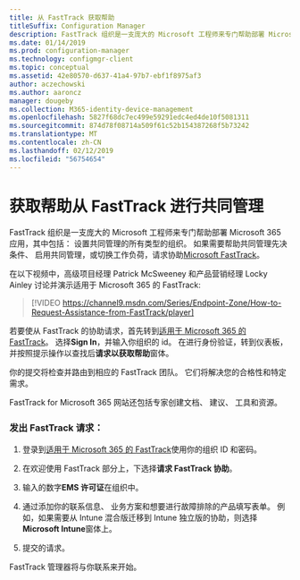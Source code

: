 ```yaml
---
title: 从 FastTrack 获取帮助
titleSuffix: Configuration Manager
description: FastTrack 组织是一支庞大的 Microsoft 工程师来专门帮助部署 Microsoft 365 的组织的所有类型
ms.date: 01/14/2019
ms.prod: configuration-manager
ms.technology: configmgr-client
ms.topic: conceptual
ms.assetid: 42e80570-d637-41a4-97b7-ebf1f8975af3
author: aczechowski
ms.author: aaroncz
manager: dougeby
ms.collection: M365-identity-device-management
ms.openlocfilehash: 5827f68dc7ec499e59291edc4ed4de10f5081311
ms.sourcegitcommit: 874d78f08714a509f61c52b154387268f5b73242
ms.translationtype: MT
ms.contentlocale: zh-CN
ms.lasthandoff: 02/12/2019
ms.locfileid: "56754654"
---
```

# <a name="get-help-from-fasttrack-for-co-management"></a>获取帮助从 FastTrack 进行共同管理

FastTrack 组织是一支庞大的 Microsoft 工程师来专门帮助部署 Microsoft 365 应用，其中包括： 设置共同管理的所有类型的组织。 如果需要帮助共同管理先决条件、 启用共同管理，或切换工作负荷，请求协助[Microsoft FastTrack](https://Microsoft.com/FastTrack/)。 

在以下视频中，高级项目经理 Patrick McSweeney 和产品营销经理 Locky Ainley 讨论并演示适用于 Microsoft 365 的 FastTrack:

> [!VIDEO https://channel9.msdn.com/Series/Endpoint-Zone/How-to-Request-Assistance-from-FastTrack/player]

若要使从 FastTrack 的协助请求，首先转到[适用于 Microsoft 365 的 FastTrack](https://fasttrack.microsoft.com/microsoft365/capabilities?view=security)。 选择**Sign In**，并输入你组织的 id。 在进行身份验证，转到仪表板，并按照提示操作以查找后**请求以获取帮助**窗体。

你的提交将检查并路由到相应的 FastTrack 团队。 它们将解决您的合格性和特定需求。 

FastTrack for Microsoft 365 网站还包括专家创建文档、 建议、 工具和资源。


### <a name="make-a-fasttrack-request"></a>发出 FastTrack 请求：

1. 登录到[适用于 Microsoft 365 的 FastTrack](https://fasttrack.microsoft.com/microsoft365/capabilities?view=security)使用你的组织 ID 和密码。  

2. 在欢迎使用 FastTrack 部分上，下选择**请求 FastTrack 协助**。  

3. 输入的数字**EMS 许可证**在组织中。  

4. 通过添加你的联系信息、 业务方案和想要进行故障排除的产品填写表单。 例如，如果需要从 Intune 混合版迁移到 Intune 独立版的协助，则选择**Microsoft Intune**窗体上。  

5. 提交的请求。 

FastTrack 管理器将与你联系来开始。

